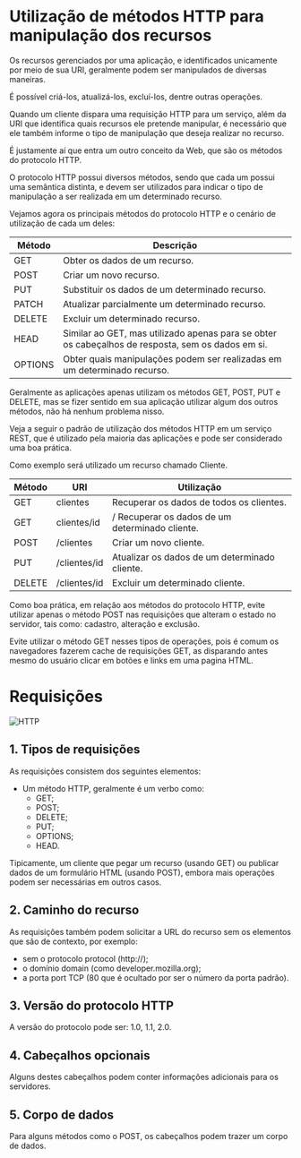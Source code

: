 # Utilização de métodos HTTP para manipulação dos recursos

Os recursos gerenciados por uma aplicação, e identificados unicamente por meio de sua URI, geralmente podem ser manipulados de diversas maneiras. 

É possível criá-los, atualizá-los, excluí-los, dentre outras operações.

Quando um cliente dispara uma requisição HTTP para um serviço, além da URI que identifica quais recursos ele pretende manipular, é necessário que ele também informe o tipo de manipulação que deseja realizar no recurso. 

É justamente aí que entra um outro conceito da Web, que são os métodos do protocolo HTTP.

O protocolo HTTP possui diversos métodos, sendo que cada um possui uma semântica distinta, e devem ser utilizados para indicar o tipo de manipulação a ser realizada em um determinado recurso.

Vejamos agora os principais métodos do protocolo HTTP e o cenário de utilização de cada um deles:

|Método |Descrição  |
|--|--|
| GET | Obter os dados de um recurso.
|POST |	Criar um novo recurso. |
|PUT | Substituir os dados de um determinado recurso.
|PATCH| Atualizar parcialmente um determinado recurso.
|DELETE| Excluir um determinado recurso.
|HEAD| Similar ao GET, mas utilizado apenas para se obter os cabeçalhos de resposta, sem os dados em si.
|OPTIONS| Obter quais manipulações podem ser realizadas em um determinado recurso.

Geralmente as aplicações apenas utilizam os métodos GET, POST, PUT e DELETE, mas se fizer sentido em sua aplicação utilizar algum dos outros métodos, não há nenhum problema nisso.

Veja a seguir o padrão de utilização dos métodos HTTP em um serviço REST, que é utilizado pela maioria das aplicações e pode ser considerado uma boa prática.

 Como exemplo será utilizado um recurso chamado Cliente.

|Método | URI | Utilização |
|--|--|--|
| GET |clientes  | Recuperar os dados de todos os clientes.|
|GET|clientes/id |	/	Recuperar os dados de um determinado cliente.
|POST|	/clientes|	Criar um novo cliente.
|PUT|	/clientes/id|	Atualizar os dados de um determinado cliente.
|DELETE|	/clientes/id|	Excluir um determinado cliente.

Como boa prática, em relação aos métodos do protocolo HTTP, evite utilizar apenas o método POST nas requisições que alteram o estado no servidor, tais como: cadastro, alteração e exclusão. 

Evite utilizar o método GET nesses tipos de operações, pois é comum os navegadores fazerem cache de requisições GET, as disparando antes mesmo do usuário clicar em botões e links em uma pagina HTML.

# Requisições

![HTTP](https://mdn.mozillademos.org/files/13687/HTTP_Request.png)

## 1. Tipos de requisições

As requisições consistem dos seguintes elementos:

- Um método HTTP, geralmente é um verbo como: 
    - GET;  
    - POST; 
    - DELETE; 
    - PUT; 
    - OPTIONS; 
    - HEAD. 
    
Tipicamente, um cliente que pegar um recurso (usando GET) ou publicar dados de um formulário HTML (usando POST), embora mais operações podem ser necessárias em outros casos.

## 2. Caminho do recurso 

As requisições também podem solicitar a URL do recurso sem os elementos que são de contexto, por exemplo: 

- sem o protocolo protocol (http://); 
- o domínio domain (como developer.mozilla.org); 
- a porta port TCP (80 que é ocultado por ser o número da porta padrão).

## 3. Versão do protocolo HTTP

A versão do protocolo pode ser: 1.0, 1.1, 2.0. 

## 4. Cabeçalhos opcionais 

Alguns destes cabeçalhos podem conter informações adicionais para os servidores.

## 5. Corpo de dados

Para alguns métodos como o POST, os cabeçalhos podem trazer um corpo de dados.

